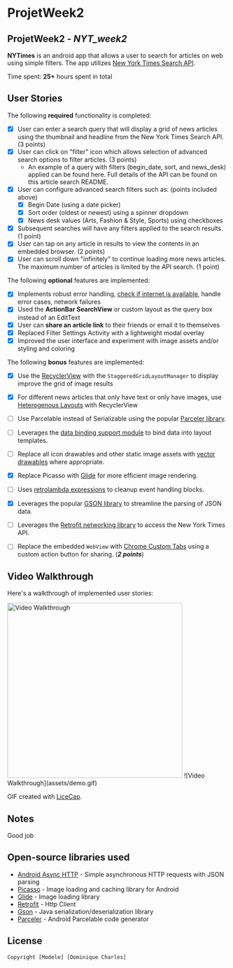 # ProjetWeek2
## ProjetWeek2 - *NYT_week2*

**NYTimes** is an android app that allows a user to search for articles on web using simple filters. The app utilizes [New York Times Search API](http://developer.nytimes.com/docs/read/article_search_api_v2).

Time spent: **25+** hours spent in total

## User Stories

The following **required** functionality is completed:

* [x] User can enter a search query that will display a grid of news articles using the thumbnail and headline from the New York Times Search API. (3 points)
* [x] User can click on "filter" icon which allows selection of advanced search options to filter articles. (3 points)
  * An example of a query with filters (begin_date, sort, and news_desk) applied can be found here. Full details of the API can be found on this article search README.
* [x] User can configure advanced search filters such as: (points included above)
  * [x] Begin Date (using a date picker)
  * [x] Sort order (oldest or newest) using a spinner dropdown
  * [x] News desk values (Arts, Fashion & Style, Sports) using checkboxes
* [x] Subsequent searches will have any filters applied to the search results. (1 point)
* [x] User can tap on any article in results to view the contents in an embedded browser. (2 points)
* [x] User can scroll down "infinitely" to continue loading more news articles. The maximum number of articles is limited by the API search. (1 point)

The following **optional** features are implemented:

* [x] Implements robust error handling, [check if internet is available](http://guides.codepath.com/android/Sending-and-Managing-Network-Requests#checking-for-network-connectivity), handle error cases, network failures
* [x] Used the **ActionBar SearchView** or custom layout as the query box instead of an EditText
* [x] User can **share an article link** to their friends or email it to themselves
* [x] Replaced Filter Settings Activity with a lightweight modal overlay
* [x] Improved the user interface and experiment with image assets and/or styling and coloring

The following **bonus** features are implemented:

* [x] Use the [RecyclerView](http://guides.codepath.com/android/Using-the-RecyclerView) with the `StaggeredGridLayoutManager` to display improve the grid of image results
* [x] For different news articles that only have text or only have images, use [Heterogenous Layouts](http://guides.codepath.com/android/Heterogenous-Layouts-inside-RecyclerView) with RecyclerView
* [ ] Use Parcelable instead of Serializable using the popular [Parceler library](http://guides.codepath.com/android/Using-Parceler).
* [ ] Leverages the [data binding support module](http://guides.codepath.com/android/Applying-Data-Binding-for-Views) to bind data into layout templates.
* [ ] Replace all icon drawables and other static image assets with [vector drawables](http://guides.codepath.com/android/Drawables#vector-drawables) where appropriate.
* [x] Replace Picasso with [Glide](http://inthecheesefactory.com/blog/get-to-know-glide-recommended-by-google/en) for more efficient image rendering.
* [ ] Uses [retrolambda expressions](http://guides.codepath.com/android/Lambda-Expressions) to cleanup event handling blocks.
* [x] Leverages the popular [GSON library](http://guides.codepath.com/android/Using-Android-Async-Http-Client#decoding-with-gson-library) to streamline the parsing of JSON data.
* [ ] Leverages the [Retrofit networking library](http://guides.codepath.com/android/Consuming-APIs-with-Retrofit) to access the New York Times API.
* [ ] Replace the embedded `WebView` with [Chrome Custom Tabs](http://guides.codepath.com/android/Chrome-Custom-Tabs) using a custom action button for sharing. (_**2 points**_)



## Video Walkthrough

Here's a walkthrough of implemented user stories:

<img src='http://imgur.com/6QSGT15.gif' title='Video Walkthrough' width='400' alt='Video Walkthrough' />
![Video Walkthrough](assets/demo.gif)

GIF created with [LiceCap](http://www.cockos.com/licecap/).

## Notes

Good job

## Open-source libraries used

- [Android Async HTTP](https://github.com/loopj/android-async-http) - Simple asynchronous HTTP requests with JSON parsing
- [Picasso](http://square.github.io/picasso/) - Image loading and caching library for Android
- [Glide](https://github.com/bumptech/glide) - Image loading library
- [Retrofit](https://github.com/square/retrofit) - Http Client
- [Gson](https://github.com/google/gson) - Java serialization/deserialization library
- [Parceler](https://parceler.org/) - Android Parcelable code generator

## License

    Copyright [Modele] [Dominique Charles]

    
